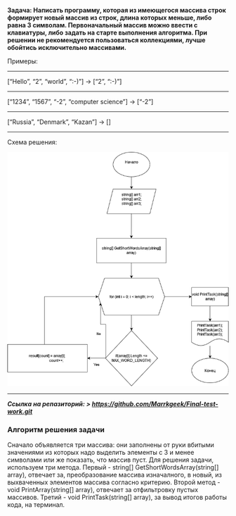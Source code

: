 **Задача: Написать программу, которая из имеющегося массива строк формирует новый массив из строк, длина которых меньше, либо равна 3 символам. Первоначальный массив можно ввести с клавиатуры, либо задать на старте выполнения алгоритма. При решении не рекомендуется пользоваться коллекциями, лучше обойтись исключительно массивами.**

Примеры:
***
[“Hello”, “2”, “world”, “:-)”] → [“2”, “:-)”]
***
[“1234”, “1567”, “-2”, “computer science”] → [“-2”]
***
[“Russia”, “Denmark”, “Kazan”] → []
***
Схема решения:

![Схема](Блок%20схема.drawio(1).png "")
***

***Ссылка на репазиторий: > https://github.com/Marrkgeek/Final-test-work.git***

### Алгоритм решения задачи ###

Сначало объявляется три массива: они заполнены от руки вбитыми значениями из которых надо выделить элементы с 3 и менее символами или же показать, что массив пуст. Для решения задачи, используем три метода. Первый - string[] GetShortWordsArray(string[] array), отвечает за, преобразование массива изначалного, в новый, из выхваченных элементов массива согласно критерию.
Второй метод - void PrintArray(string[] array), отвечает за отфильтровку пустых массивов. Третий - void PrintTask(string[] array), за вывод итогов работы кода, на терминал.